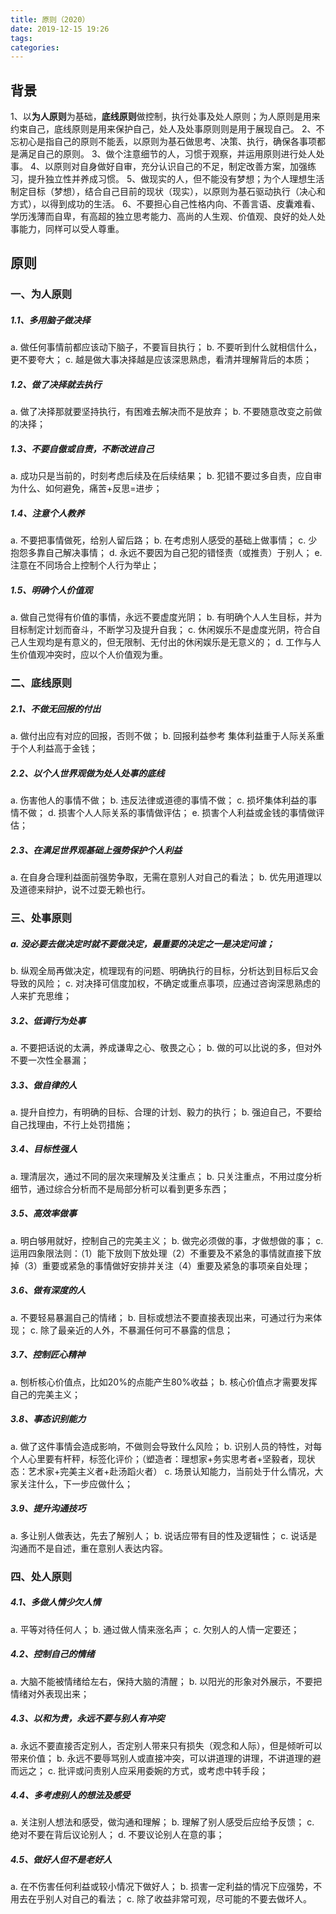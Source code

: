 ```yaml
---
title: 原则（2020）
date: 2019-12-15 19:26
tags:
categories:
---
```


## 背景
1、以**为人原则**为基础，**底线原则**做控制，执行处事及处人原则；为人原则是用来约束自己，底线原则是用来保护自己，处人及处事原则则是用于展现自己。
2、不忘初心是指自己的原则不能丢，以原则为基石做思考、决策、执行，确保各事项都是满足自己的原则。
3、做个注意细节的人，习惯于观察，并运用原则进行处人处事。
4、以原则对自身做好自审，充分认识自己的不足，制定改善方案，加强练习，提升独立性并养成习惯。
5、做现实的人，但不能没有梦想；为个人理想生活制定目标（梦想），结合自己目前的现状（现实），以原则为基石驱动执行（决心和方式），以得到成功的生活。
6、不要担心自己性格内向、不善言语、皮囊难看、学历浅薄而自卑，有高超的独立思考能力、高尚的人生观、价值观、良好的处人处事能力，同样可以受人尊重。

<!--more-->

## 原则
### 一、为人原则
##### 1.1、多用脑子做决择
 a. 做任何事情前都应该动下脑子，不要盲目执行；
 b. 不要听到什么就相信什么，更不要夸大；
 c. 越是做大事决择越是应该深思熟虑，看清并理解背后的本质；
##### 1.2、做了决择就去执行
 a. 做了决择那就要坚持执行，有困难去解决而不是放弃；
 b. 不要随意改变之前做的决择；
##### 1.3、不要自傲或自责，不断改进自己
 a. 成功只是当前的，时刻考虑后续及在后续结果；
 b. 犯错不要过多自责，应自审为什么、如何避免，痛苦+反思=进步；
##### 1.4、注意个人教养
 a. 不要把事情做死，给别人留后路；
 b. 在考虑别人感受的基础上做事情；
 c. 少抱怨多靠自己解决事情；
 d. 永远不要因为自己犯的错怪责（或推责）于别人；
 e. 注意在不同场合上控制个人行为举止；
##### 1.5、明确个人价值观
 a. 做自己觉得有价值的事情，永远不要虚度光阴；
 b. 有明确个人人生目标，并为目标制定计划而奋斗，不断学习及提升自我；
 c. 休闲娱乐不是虚度光阴，符合自己人生观均是有意义的，但无限制、无付出的休闲娱乐是无意义的；
 d. 工作与人生价值观冲突时，应以个人价值观为重。

### 二、底线原则
##### 2.1、不做无回报的付出
 a. 做付出应有对应的回报，否则不做；
 b. 回报利益参考 集体利益重于人际关系重于个人利益高于金钱；
##### 2.2、以个人世界观做为处人处事的底线
 a. 伤害他人的事情不做；
 b. 违反法律或道德的事情不做；
 c. 损坏集体利益的事情不做；
 d. 损害个人人际关系的事情做评估；
 e. 损害个人利益或金钱的事情做评估；
##### 2.3、在满足世界观基础上强势保护个人利益
 a. 在自身合理利益面前强势争取，无需在意别人对自己的看法；
 b. 优先用道理以及道德来辩护，说不过耍无赖也行。

### 三、处事原则
#####  a. 没必要去做决定时就不要做决定，最重要的决定之一是决定问谁；
 b. 纵观全局再做决定，梳理现有的问题、明确执行的目标，分析达到目标后又会导致的风险；
 c. 对决择可信度加权，不确定或重点事项，应通过咨询深思熟虑的人来扩充思维；
##### 3.2、低调行为处事
 a. 不要把话说的太满，养成谦卑之心、敬畏之心；
 b. 做的可以比说的多，但对外不要一次性全暴漏；
##### 3.3、做自律的人
 a. 提升自控力，有明确的目标、合理的计划、毅力的执行；
 b. 强迫自己，不要给自己找理由，不行上处罚措施；
##### 3.4、目标性强人
 a. 理清层次，通过不同的层次来理解及关注重点；
 b. 只关注重点，不用过度分析细节，通过综合分析而不是局部分析可以看到更多东西；
##### 3.5、高效率做事
 a. 明白够用就好，控制自己的完美主义；
 b. 做完必须做的事，才做想做的事；
 c. 运用四象限法则：（1）能下放则下放处理（2）不重要及不紧急的事情就直接下放掉（3）重要或紧急的事情做好安排并关注（4）重要及紧急的事项亲自处理；
##### 3.6、做有深度的人
 a. 不要轻易暴漏自己的情绪；
 b. 目标或想法不要直接表现出来，可通过行为来体现；
 c. 除了最亲近的人外，不暴漏任何可不暴露的信息；
##### 3.7、控制匠心精神
 a. 刨析核心价值点，比如20%的点能产生80%收益；
 b. 核心价值点才需要发挥自己的完美主义；
##### 3.8、事态识别能力
 a. 做了这件事情会造成影响，不做则会导致什么风险；
 b. 识别人员的特性，对每个人心里要有杆秤，标签化评价；（塑造者：理想家+务实思考者+坚毅者，现状态：艺术家+完美主义者+赴汤蹈火者）
 c. 场景认知能力，当前处于什么情况，大家关注什么，下一步应做什么；
##### 3.9、提升沟通技巧
 a. 多让别人做表达，先去了解别人；
 b. 说话应带有目的性及逻辑性；
 c. 说话是沟通而不是自述，重在意别人表达内容。

### 四、处人原则
##### 4.1、多做人情少欠人情
 a. 平等对待任何人；
 b. 通过做人情来涨名声；
 c. 欠别人的人情一定要还；
##### 4.2、控制自己的情绪
 a. 大脑不能被情绪给左右，保持大脑的清醒；
 b. 以阳光的形象对外展示，不要把情绪对外表现出来；
##### 4.3、以和为贵，永远不要与别人有冲突
 a. 永远不要直接否定别人，否定别人带来只有损失（观念和人际），但是倾听可以带来价值；
 b. 永远不要辱骂别人或直接冲突，可以讲道理的讲理，不讲道理的避而远之；
 c. 批评或问责别人应采用委婉的方式，或考虑中转手段；
##### 4.4、多考虑别人的想法及感受
 a. 关注别人想法和感受，做沟通和理解；
 b. 理解了别人感受后应给予反馈；
 c. 绝对不要在背后议论别人；
 d. 不要议论别人在意的事；
##### 4.5、做好人但不是老好人
 a. 在不伤害任何利益或较小情况下做好人；
 b. 损害一定利益的情况下应强势，不用去在乎别人对自己的看法；
 c. 除了收益非常可观，尽可能的不要去做坏人。
